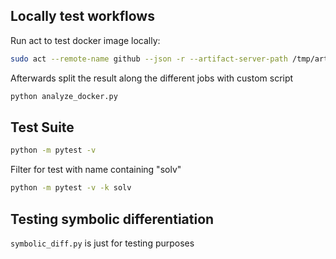 ## Locally test workflows
Run act to test docker image locally:

```bash
sudo act --remote-name github --json -r --artifact-server-path /tmp/artifacts > logs.json
```

Afterwards split the result along the different jobs with custom script

```bash
python analyze_docker.py
```

## Test Suite
```bash
python -m pytest -v
```

Filter for test with name containing "solv"

```bash
python -m pytest -v -k solv
```

## Testing symbolic differentiation
`symbolic_diff.py` is just for testing purposes

